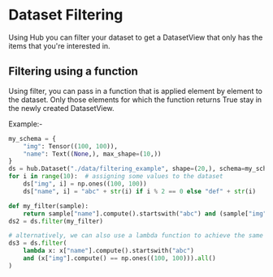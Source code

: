# Dataset Filtering

Using Hub you can filter your dataset to get a DatasetView that only has the items that you're interested in.

## Filtering using a function
Using filter, you can pass in a function that is applied element by element to the dataset. Only those elements for which the function returns True stay in the newly created DatasetView.

Example:-

```python
my_schema = {
    "img": Tensor((100, 100)),
    "name": Text((None,), max_shape=(10,))
}
ds = hub.Dataset("./data/filtering_example", shape=(20,), schema=my_schema)
for i in range(10):  # assigning some values to the dataset
    ds["img", i] = np.ones((100, 100))
    ds["name", i] = "abc" + str(i) if i % 2 == 0 else "def" + str(i)

def my_filter(sample):
    return sample["name"].compute().startswith("abc") and (sample["img"].compute() == np.ones((100, 100))).all():
ds2 = ds.filter(my_filter)

# alternatively, we can also use a lambda function to achieve the same results
ds3 = ds.filter(
    lambda x: x["name"].compute().startswith("abc")
    and (x["img"].compute() == np.ones((100, 100))).all()
)
```



